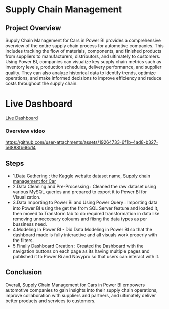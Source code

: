 # Supply Chain Management

## Project Overview

Supply Chain Management for Cars in Power BI provides a comprehensive overview of the entire supply chain process for automotive companies. This includes tracking the flow of materials, components, and finished products from suppliers to manufacturers, distributors, and ultimately to customers.
Using Power BI, companies can visualize key supply chain metrics such as inventory levels, production schedules, delivery performance, and supplier quality. They can also analyze historical data to identify trends, optimize operations, and make informed decisions to improve efficiency and reduce costs throughout the supply chain. 

# Live Dashboard
[Live Dashboard]()


### Overview video

https://github.com/user-attachments/assets/19264733-6f1b-4ad8-b327-b6888fb66c14

## Steps
- 1.Data Gathering : the Kaggle website dataset name, [Supply chain management for Car](https://www.kaggle.com/datasets/prashantk93/supply-chain-management-for-car/data)
- 2.Data Cleaning and Pre-Processing : Cleaned the raw dataset using various MySQL queries and prepared to export it to Power BI for Visualization.
- 3.Data Importing to Power Bi and Using Power Query : Importing data into Power BI using the get the from SQL Server feature and loaded it, then moved to Transform tab to do required
  transformation in data like removing unneccesary coloums and fiixng the data types as per bussiness need.
- 4.Modeling In Power BI - Did Data Modeling in Power BI so that the dashboard made is fully interactive and all visuals work properly with the filters.
- 5.Finally Dashboard Creation : Created the Dashboard with the navigation buttons on each page as its having multiple pages and published it to Power Bi and Novypro so that users can interact with it.

## Conclusion

Overall, Supply Chain Management for Cars in Power BI empowers automotive companies to gain insights into their supply chain operations, improve collaboration with suppliers and partners, and ultimately deliver better products and services to customers.


